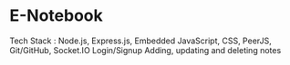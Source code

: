 # E-Notebook
Tech Stack : Node.js, Express.js, Embedded JavaScript, CSS, PeerJS, Git/GitHub, Socket.IO
Login/Signup Adding, updating and deleting notes
